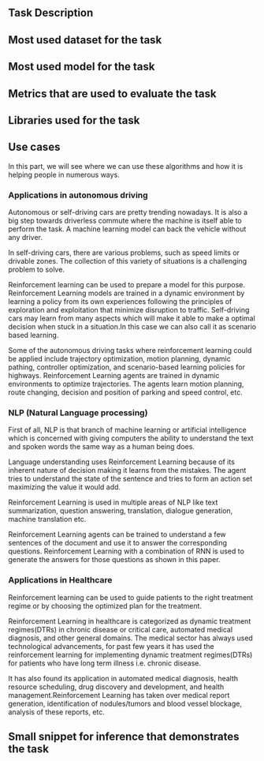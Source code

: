 ## Task Description


## Most used dataset for the task


## Most used model for the task


## Metrics that are used to evaluate the task


## Libraries used for the task


## Use cases

In this part, we will see where we can use these algorithms and how it is helping people in numerous ways.


### Applications in autonomous driving

Autonomous or self-driving cars are pretty trending nowadays. It is also a big step towards driverless commute where the machine is itself able to perform the task. A machine learning model can back the vehicle without any driver. 



In self-driving cars, there are various problems, such as speed limits or drivable zones. The collection of this variety of situations is a challenging problem to solve.



Reinforcement learning can be used to prepare a model for this purpose. Reinforcement Learning models are trained in a dynamic environment by learning a policy from its own experiences following the principles of exploration and exploitation that minimize disruption to traffic. Self-driving cars may learn from many aspects which will make it able to make a optimal decision when stuck in a situation.In this case we can also call it as scenario based learning.

Some of the autonomous driving tasks where reinforcement learning could be applied include trajectory optimization, motion planning, dynamic pathing, controller optimization, and scenario-based learning policies for highways. Reinforcement Learning agents are trained in dynamic environments to optimize trajectories. The agents learn motion planning, route changing, decision and position of parking and speed control, etc.

### NLP (Natural Language processing)

First of all, NLP is that branch of machine learning or artificial intelligence which is concerned with giving computers the ability to understand the text and spoken words the same way as a human being does.  

Language understanding uses Reinforcement Learning because of its inherent nature of decision making it learns from the mistakes. The agent tries to understand the state of the sentence and tries to form an action set maximizing the value it would add.

Reinforcement Learning is used in multiple areas of NLP like text summarization, question answering, translation, dialogue generation, machine translation etc.  

Reinforcement Learning agents can be trained to understand a few sentences of the document and use it to answer the corresponding questions. Reinforcement Learning with a combination of RNN is used to generate the answers for those questions as shown in this paper.

### Applications in Healthcare 

Reinforcement learning can be used to guide patients to the right treatment regime or by choosing the optimized plan for the treatment.

Reinforcement Learning in healthcare is categorized as dynamic treatment regimes(DTRs) in chronic disease or critical care, automated medical diagnosis, and other general domains. The medical sector has always used technological advancements, for past few years it has used the reinforcement learning for implementing dynamic treatment regimes(DTRs) for patients who have long term illness i.e. chronic disease.

It has also found its application in automated medical diagnosis, health resource scheduling, drug discovery and development, and health management.Reinforcement Learning has taken over medical report generation, identification of nodules/tumors and blood vessel blockage, analysis of these reports, etc.

##  Small snippet for inference that demonstrates the task